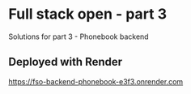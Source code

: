 # Full stack open - part 3
Solutions for part 3 - Phonebook backend

## Deployed with Render
https://fso-backend-phonebook-e3f3.onrender.com
